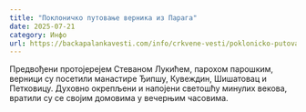 ```yaml
---
title: "Поклоничко путовање верника из Парага"
date: 2025-07-21
category: Инфо
url: https://backapalankavesti.com/info/crkvene-vesti/poklonicko-putovanje-vernika-iz-paraga-2/
---
```


Предвођени протојерејем Стеваном Лукићем, парохом парошким, верници су посетили манастире Ђипшу, Кувеждин, Шишатовац и Петковицу. Духовно окрепљени и напојени светошћу минулих векова, вратили су се својим домовима у вечерњим часовима.
